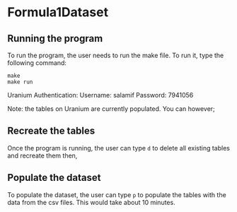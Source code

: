# Formula1Dataset

## Running the program

To run the program, the user needs to run the make file. To run it, type the following command:

```
make
make run
```
Uranium Authentication:
Username: salamif
Password: 7941056

Note: the tables on Uranium are currently populated. 
You can however;

## Recreate the tables
Once the program is running, the user can type `d` to delete all existing tables and recreate them
then,
## Populate the dataset
To populate the dataset, the user can type `p` to populate the tables with the data from the csv files. 
This would take about 10 minutes.
